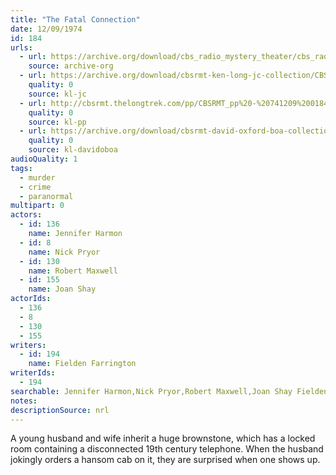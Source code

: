 ```yaml
---
title: "The Fatal Connection"
date: 12/09/1974
id: 184
urls: 
  - url: https://archive.org/download/cbs_radio_mystery_theater/cbs_radio_mystery_theater-0151-0200.zip/cbs_radio_mystery_theater-0151-0200%2Fcbsrmt_0184_the_fatal_connection.mp3
    source: archive-org
  - url: https://archive.org/download/cbsrmt-ken-long-jc-collection/CBSRMT - 741209 0184 Fatal Connection vbr kb_jc.mp3
    quality: 0
    source: kl-jc
  - url: http://cbsrmt.thelongtrek.com/pp/CBSRMT_pp%20-%20741209%200184%20The%20Fatal%20Connection.mp3
    quality: 0
    source: kl-pp
  - url: https://archive.org/download/cbsrmt-david-oxford-boa-collection/CBSRMT-741209-0184-The-Fatal-Connection-(128-44)_WBBM-JE-{BoA}.mp3
    quality: 0
    source: kl-davidoboa
audioQuality: 1
tags: 
  - murder
  - crime
  - paranormal
multipart: 0
actors:  
  - id: 136
    name: Jennifer Harmon  
  - id: 8
    name: Nick Pryor  
  - id: 130
    name: Robert Maxwell  
  - id: 155
    name: Joan Shay
actorIds:  
  - 136  
  - 8  
  - 130  
  - 155
writers:  
  - id: 194
    name: Fielden Farrington
writerIds:  
  - 194
searchable: Jennifer Harmon,Nick Pryor,Robert Maxwell,Joan Shay Fielden Farrington
notes: 
descriptionSource: nrl
---
```

A young husband and wife inherit a huge brownstone, which has a locked room containing a disconnected 19th century telephone. When the husband jokingly orders a hansom cab on it, they are surprised when one shows up.